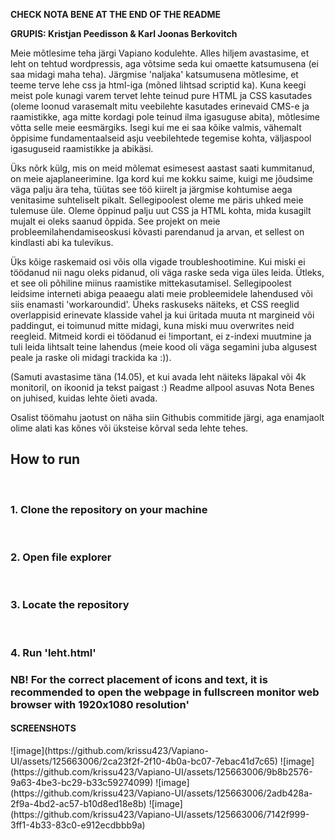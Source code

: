**CHECK NOTA BENE AT THE END OF THE README**

**GRUPIS: Kristjan Peedisson & Karl Joonas Berkovitch**

Meie mõtlesime teha järgi Vapiano kodulehte. Alles hiljem avastasime, et leht on tehtud wordpressis, aga võtsime seda kui omaette katsumusena (ei saa midagi maha teha).
Järgmise 'naljaka' katsumusena mõtlesime, et teeme terve lehe css ja html-iga (mõned lihtsad scriptid ka). Kuna keegi meist pole kunagi varem tervet lehte teinud pure HTML ja CSS kasutades (oleme loonud
varasemalt mitu veebilehte kasutades erinevaid CMS-e ja raamistikke, aga mitte kordagi pole teinud ilma igasuguse abita), mõtlesime võtta selle meie eesmärgiks. Isegi kui me ei saa kõike valmis, vähemalt õppisime 
fundamentaalseid asju veebilehtede tegemise kohta, väljaspool igasuguseid raamistikke ja abikäsi.

Üks nõrk külg, mis on meid mõlemat esimesest aastast saati kummitanud, on meie ajaplaneerimine. Iga kord kui me kokku saime, kuigi me jõudsime väga palju ära teha, tüütas see töö kiirelt ja järgmise kohtumise aega 
venitasime suhteliselt pikalt. Sellegipoolest oleme me päris uhked meie tulemuse üle. Oleme õppinud palju uut CSS ja HTML kohta, mida kusagilt mujalt ei oleks saanud õppida. See projekt on meie 
probleemilahendamiseoskusi kõvasti parendanud ja arvan, et sellest on kindlasti abi ka tulevikus.

Üks kõige raskemaid osi võis olla vigade troubleshootimine. Kui miski ei töödanud nii nagu oleks pidanud, oli väga raske seda viga üles leida. Ütleks, et see oli põhiline miinus raamistike mittekasutamisel.
Sellegipoolest leidsime interneti abiga peaaegu alati meie probleemidele lahendused või siis enamasti 'workaroundid'. 
Üheks raskuseks näiteks, et CSS reeglid overlappisid erinevate klasside vahel ja kui üritada muuta nt margineid või paddingut, ei toimunud mitte midagi, kuna miski muu overwrites neid reegleid. Mitmeid kordi ei töödanud ei !important,
ei z-indexi muutmine ja tuli leida lihtsalt teine lahendus (meie kood oli väga segamini juba algusest peale ja raske oli midagi trackida ka :)).

(Samuti avastasime täna (14.05), et kui avada leht näiteks läpakal või 4k monitoril, on ikoonid ja tekst paigast :) Readme allpool asuvas Nota Benes on juhised, kuidas lehte õieti avada.

Osalist töömahu jaotust on näha siin Githubis commitide järgi, aga enamjaolt olime alati kas kõnes või üksteise kõrval seda lehte tehes.

<h2>How to run</h2>
<br>
<h3>1. Clone the repository on your machine</h3>
<br>
<h3>2. Open file explorer</h3>
<br>
<h3>3. Locate the repository</h3>
<br>
<h3>4. Run 'leht.html'</h3>

<h3>NB! For the correct placement of icons and text, it is recommended to open the webpage in fullscreen monitor web browser with 1920x1080 resolution'</h3>

<h4>SCREENSHOTS</h4>
![image](https://github.com/krissu423/Vapiano-UI/assets/125663006/2ca23f2f-2f10-4b0a-bc07-7ebac41d7c65)
![image](https://github.com/krissu423/Vapiano-UI/assets/125663006/9b8b2576-9a63-4be3-bc29-b33c59274099)
![image](https://github.com/krissu423/Vapiano-UI/assets/125663006/2adb428a-2f9a-4bd2-ac57-b10d8ed18e8b)
![image](https://github.com/krissu423/Vapiano-UI/assets/125663006/7142f999-3ff1-4b33-83c0-e912ecdbbb9a)

